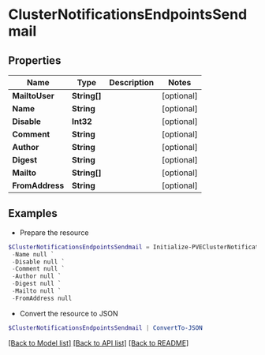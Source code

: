 # ClusterNotificationsEndpointsSendmail
## Properties

Name | Type | Description | Notes
------------ | ------------- | ------------- | -------------
**MailtoUser** | **String[]** |  | [optional] 
**Name** | **String** |  | [optional] 
**Disable** | **Int32** |  | [optional] 
**Comment** | **String** |  | [optional] 
**Author** | **String** |  | [optional] 
**Digest** | **String** |  | [optional] 
**Mailto** | **String[]** |  | [optional] 
**FromAddress** | **String** |  | [optional] 

## Examples

- Prepare the resource
```powershell
$ClusterNotificationsEndpointsSendmail = Initialize-PVEClusterNotificationsEndpointsSendmail  -MailtoUser null `
 -Name null `
 -Disable null `
 -Comment null `
 -Author null `
 -Digest null `
 -Mailto null `
 -FromAddress null
```

- Convert the resource to JSON
```powershell
$ClusterNotificationsEndpointsSendmail | ConvertTo-JSON
```

[[Back to Model list]](../README.md#documentation-for-models) [[Back to API list]](../README.md#documentation-for-api-endpoints) [[Back to README]](../README.md)


